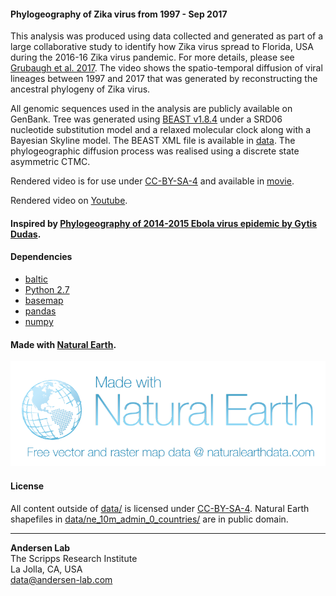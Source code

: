 #### Phylogeography of Zika virus from 1997 - Sep 2017

This analysis was produced using data collected and generated as part of a large collaborative study to identify how Zika virus spread to Florida, USA during the 2016-16 Zika virus pandemic. For more details, please see [Grubaugh et al. 2017](https://www.nature.com/articles/nature22400). The video shows the spatio-temporal diffusion of viral lineages between 1997 and 2017 that was generated by reconstructing the ancestral phylogeny of Zika virus. 

All genomic sequences used in the analysis are publicly available on GenBank. Tree was generated using [BEAST v1.8.4](http://beast.community/) under a SRD06 nucleotide substitution model and a relaxed molecular clock along with a Bayesian Skyline model. The BEAST XML file is available in [data](data/). The phylogeographic diffusion process was realised using a discrete state asymmetric CTMC. 

Rendered video is for use under [CC-BY-SA-4](https://choosealicense.com/licenses/cc-by-sa-4.0/) and available in [movie](movie/).

Rendered video on [Youtube](https://youtu.be/ul1KYj13Isw).

#### Inspired by [Phylogeography of 2014-2015 Ebola virus epidemic by Gytis Dudas](https://github.com/ebov/space-time).

#### Dependencies

* [baltic](https://github.com/blab/baltic)
* [Python 2.7](https://www.python.org/downloads/release/python-2714/)
* [basemap](http://matplotlib.org/basemap/)
* [pandas](https://pandas.pydata.org/)
* [numpy](http://www.numpy.org/)

#### Made with [Natural Earth](http://www.naturalearthdata.com/). 
![Natural Earth](NEV-Logo-color.png)

#### License
All content outside of [data/](data/) is  licensed under [CC-BY-SA-4](https://choosealicense.com/licenses/cc-by-sa-4.0/).
Natural Earth shapefiles in [data/ne_10m_admin_0_countries/](data/ne_10m_admin_0_countries/) are in public domain.

---
**Andersen Lab**  
The Scripps Research Institute  
La Jolla, CA, USA  
[data@andersen-lab.com](mailto:data@andersen-lab.com)
